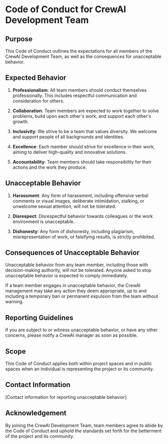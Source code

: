 # Code of Conduct for CrewAI Development Team

## Purpose

This Code of Conduct outlines the expectations for all members of the CrewAI Development Team, as well as the consequences for unacceptable behavior.

## Expected Behavior

1. **Professionalism**: All team members should conduct themselves professionally. This includes respectful communication and consideration for others.

2. **Collaboration**: Team members are expected to work together to solve problems, build upon each other's work, and support each other's growth.

3. **Inclusivity**: We strive to be a team that values diversity. We welcome and support people of all backgrounds and identities.

4. **Excellence**: Each member should strive for excellence in their work, aiming to deliver high-quality and innovative solutions.

5. **Accountability**: Team members should take responsibility for their actions and the work they produce.

## Unacceptable Behavior

1. **Harassment**: Any form of harassment, including offensive verbal comments or visual images, deliberate intimidation, stalking, or unwelcome sexual attention, will not be tolerated.

2. **Disrespect**: Disrespectful behavior towards colleagues or the work environment is unacceptable.

3. **Dishonesty**: Any form of dishonesty, including plagiarism, misrepresentation of work, or falsifying results, is strictly prohibited.

## Consequences of Unacceptable Behavior

Unacceptable behavior from any team member, including those with decision-making authority, will not be tolerated. Anyone asked to stop unacceptable behavior is expected to comply immediately.

If a team member engages in unacceptable behavior, the CrewAI management may take any action they deem appropriate, up to and including a temporary ban or permanent expulsion from the team without warning.

## Reporting Guidelines

If you are subject to or witness unacceptable behavior, or have any other concerns, please notify a CrewAI manager as soon as possible.

## Scope

This Code of Conduct applies both within project spaces and in public spaces when an individual is representing the project or its community.

## Contact Information

[Contact information for reporting unacceptable behavior]

## Acknowledgement

By joining the CrewAI Development Team, team members agree to abide by the Code of Conduct and uphold the standards set forth for the betterment of the project and its community.
